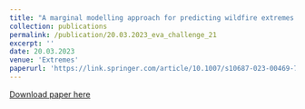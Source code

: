 ```yaml
---
title: "A marginal modelling approach for predicting wildfire extremes across the contiguous United States (joint with E. D'Arcy, R. Shooter and E. S. Simpson)"
collection: publications
permalink: /publication/20.03.2023_eva_challenge_21
excerpt: ''
date: 20.03.2023
venue: 'Extremes'
paperurl: 'https://link.springer.com/article/10.1007/s10687-023-00469-7'
---
```


[Download paper here](https://link.springer.com/article/10.1007/s10687-023-00469-7)
